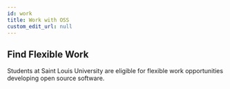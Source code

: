 ```yaml
---
id: work
title: Work with OSS
custom_edit_url: null
---
```


## Find Flexible Work

Students at Saint Louis University are eligible for flexible work opportunities developing open source software. 

